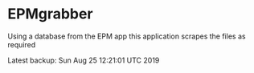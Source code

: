 # EPMgrabber
Using a database from the EPM app this application scrapes the files as required


Latest backup: Sun Aug 25 12:21:01 UTC 2019
